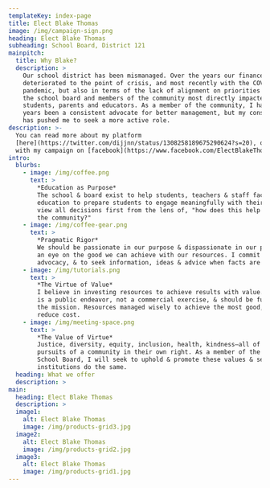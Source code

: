 ```yaml
---
templateKey: index-page
title: Elect Blake Thomas
image: /img/campaign-sign.png
heading: Elect Blake Thomas
subheading: School Board, District 121
mainpitch:
  title: Why Blake?
  description: >
    Our school district has been mismanaged. Over the years our finances have
    deteriorated to the point of crisis, and most recently with the COVID-19
    pandemic, but also in terms of the lack of alignment on priorities between
    the school board and members of the community most directly impacted, namely
    students, parents and educators. As a member of the community, I have for
    years been a consistent advocate for better management, but my conscience
    has pushed me to seek a more active role.
description: >-
  You can read more about my platform
  [here](https://twitter.com/dijjnn/status/1308258189675290624?s=20), or connect
  with my campaign on [facebook](https://www.facebook.com/ElectBlakeThomas)
intro:
  blurbs:
    - image: /img/coffee.png
      text: >
        *Education as Purpose*
        The school & board exist to help students, teachers & staff facilitate an
        education to prepare students to engage meaningfully with their community. I
        view all decisions first from the lens of, "how does this help the school serve
        the community?"
    - image: /img/coffee-gear.png
      text: >
        *Pragmatic Rigor*
        We should be passionate in our purpose & dispassionate in our plans, always with
        an eye on the good we can achieve with our resources. I commit to rigor in my
        advocacy, & to seek information, ideas & advice when facts are sparse.
    - image: /img/tutorials.png
      text: >
        *The Virtue of Value*
        I believe in investing resources to achieve results with value. Public education
        is a public endeavor, not a commercial exercise, & should be funded according to
        the mission. Resources managed wisely to achieve the most good, not only to
        reduce cost.
    - image: /img/meeting-space.png
      text: >
        *The Value of Virtue*
        Justice, diversity, equity, inclusion, health, kindness—all of these are worthy
        pursuits of a community in their own right. As a member of the District 121
        School Board, I will seek to uphold & promote these values & see our
        institutions do the same.
  heading: What we offer
  description: >
main:
  heading: Elect Blake Thomas
  description: >
  image1:
    alt: Elect Blake Thomas
    image: /img/products-grid3.jpg
  image2:
    alt: Elect Blake Thomas
    image: /img/products-grid2.jpg
  image3:
    alt: Elect Blake Thomas
    image: /img/products-grid1.jpg
---
```

